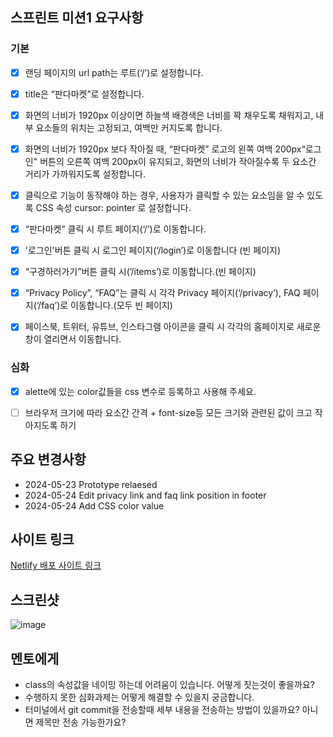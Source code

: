 
## 스프린트 미션1 요구사항

### 기본

- [X] 랜딩 페이지의 url path는 루트(‘/’)로 설정합니다.

- [X] title은 “판다마켓”로 설정합니다.

- [X] 화면의 너비가 1920px 이상이면 하늘색 배경색은 너비를 꽉 채우도록 채워지고, 내부 요소들의 위치는 고정되고, 여백만 커지도록 합니다.

- [X] 화면의 너비가 1920px 보다 작아질 때, “판다마켓” 로고의 왼쪽 여백 200px“로그인" 버튼의 오른쪽 여백 200px이 유지되고, 화면의 너비가 작아질수록 두 요소간 거리가 가까워지도록 설정합니다.

- [X] 클릭으로 기능이 동작해야 하는 경우, 사용자가 클릭할 수 있는 요소임을 알 수 있도록 CSS 속성 cursor: pointer 로 설정합니다.

- [X] “판다마켓” 클릭 시 루트 페이지(‘/’)로 이동합니다.

- [X] '로그인'버튼 클릭 시 로그인 페이지(‘/login’)로 이동합니다 (빈 페이지)

- [X] “구경하러가기”버튼 클릭 시(’/items’)로 이동합니다.(빈 페이지)

- [X] “Privacy Policy”, “FAQ”는 클릭 시 각각 Privacy 페이지(‘/privacy’), FAQ 페이지(‘/faq’)로 이동합니다.(모두 빈 페이지)

- [X] 페이스북, 트위터, 유튜브, 인스타그램 아이콘을 클릭 시 각각의 홈페이지로 새로운 창이 열리면서 이동합니다.

### 심화

- [X] alette에 있는 color값들을 css 변수로 등록하고 사용해 주세요.

- [ ] 브라우저 크기에 따라 요소간 간격 + font-size등 모든 크기와 관련된 값이 크고 작아지도록 하기


## 주요 변경사항

- 2024-05-23 Prototype relaesed
- 2024-05-24 Edit privacy link and faq link position in footer
- 2024-05-24 Add CSS color value

## 사이트 링크

[Netlify 배포 사이트 링크](https://leehj322-codeit.netlify.app/)

## 스크린샷

![image](https://github.com/leehj322/8-Sprint-Mission/assets/73635407/b7681cfa-e776-4bd9-aa81-0514f038ea7d)

## 멘토에게

- class의 속성값을 네이밍 하는데 어려움이 있습니다. 어떻게 짓는것이 좋을까요?
- 수행하지 못한 심화과제는 어떻게 해결할 수 있을지 궁금합니다.
- 터미널에서 git commit을 전송할때 세부 내용을 전송하는 방법이 있을까요? 아니면 제목만 전송 가능한가요?
